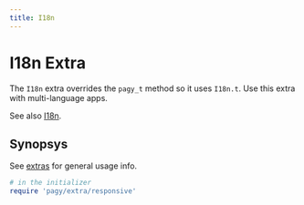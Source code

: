 ```yaml
---
title: I18n
---
```


# I18n Extra

The `I18n` extra overrides the `pagy_t` method so it uses `I18n.t`. Use this extra with multi-language apps.

See also [I18n](../api/frontend.md#i18n).

## Synopsys

See [extras](../extras.md) for general usage info.

```ruby
# in the initializer
require 'pagy/extra/responsive' 
```
